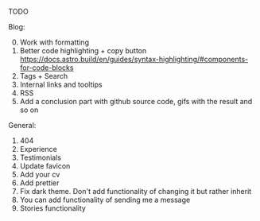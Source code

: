 TODO

Blog:

0. Work with formatting
1. Better code highlighting + copy button https://docs.astro.build/en/guides/syntax-highlighting/#components-for-code-blocks
2. Tags + Search
3. Internal links and tooltips
4. RSS
5. Add a conclusion part with github source code, gifs with the result and so on

General:

1. 404
2. Experience
3. Testimonials
4. Update favicon
5. Add your cv
6. Add prettier
7. Fix dark theme. Don't add functionality of changing it but rather inherit
8. You can add functionality of sending me a message
9. Stories functionality
